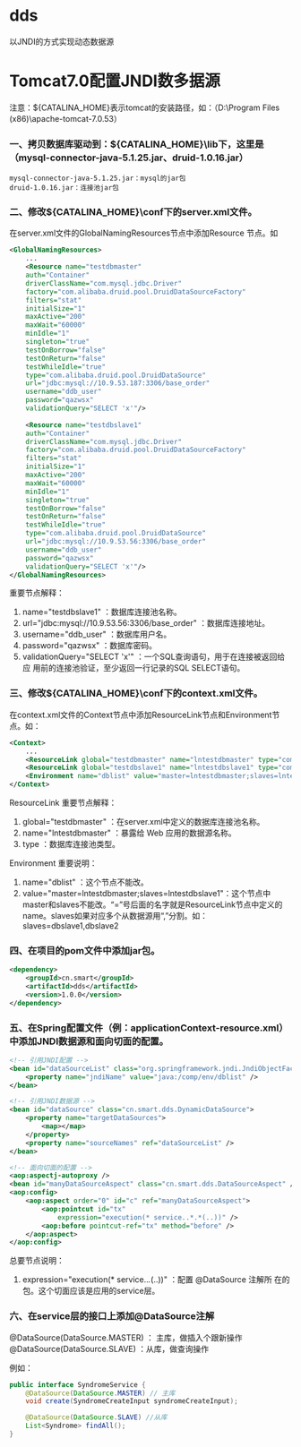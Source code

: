 # dds
 以JNDI的方式实现动态数据源
 
# Tomcat7.0配置JNDI数多据源
注意：${CATALINA_HOME}表示tomcat的安装路径，如：（D:\Program Files (x86)\apache-tomcat-7.0.53）

### 一、拷贝数据库驱动到：${CATALINA_HOME}\lib下，这里是（mysql-connector-java-5.1.25.jar、druid-1.0.16.jar）
	mysql-connector-java-5.1.25.jar：mysql的jar包
	druid-1.0.16.jar：连接池jar包

### 二、修改${CATALINA_HOME}\conf下的server.xml文件。
在server.xml文件的GlobalNamingResources节点中添加Resource 节点。如
```xml
<GlobalNamingResources>
    ...
    <Resource name="testdbmaster" 
	auth="Container" 
	driverClassName="com.mysql.jdbc.Driver" 	
	factory="com.alibaba.druid.pool.DruidDataSourceFactory" 	
	filters="stat" 
	initialSize="1" 
	maxActive="200" 
	maxWait="60000" 	
	minIdle="1" 
	singleton="true" 
	testOnBorrow="false" 
	testOnReturn="false" 	
	testWhileIdle="true" 	
	type="com.alibaba.druid.pool.DruidDataSource" 	
	url="jdbc:mysql://10.9.53.187:3306/base_order" 	
	username="ddb_user"
	password="qazwsx" 	 
	validationQuery="SELECT 'x'"/>
	
	<Resource name="testdbslave1"  
	auth="Container" 
	driverClassName="com.mysql.jdbc.Driver" 		
	factory="com.alibaba.druid.pool.DruidDataSourceFactory" 		
	filters="stat" 
	initialSize="1" 
	maxActive="200" 
	maxWait="60000" 	
	minIdle="1" 				
	singleton="true" 
	testOnBorrow="false" 
	testOnReturn="false" 		
	testWhileIdle="true" 				
	type="com.alibaba.druid.pool.DruidDataSource" 	
	url="jdbc:mysql://10.9.53.56:3306/base_order" 	
	username="ddb_user" 
	password="qazwsx" 
	validationQuery="SELECT 'x'"/>
</GlobalNamingResources>
```

重要节点解释：

1. name="testdbslave1" ：数据库连接池名称。
2. url="jdbc:mysql://10.9.53.56:3306/base_order" ：数据库连接地址。
3. username="ddb_user" ：数据库用户名。
4. password="qazwsx" ：数据库密码。
5. validationQuery="SELECT 'x'" ：一个SQL查询语句，用于在连接被返回给应	用前的连接池验证，至少返回一行记录的SQL SELECT语句。

### 三、修改${CATALINA_HOME}\conf下的context.xml文件。
在context.xml文件的Context节点中添加ResourceLink节点和Environment节点。如：
```xml
<Context>
	...
	<ResourceLink global="testdbmaster" name="lntestdbmaster" type="com.alibaba.druid.pool.DruidDataSource" />
	<ResourceLink global="testdbslave1" name="lntestdbslave1" type="com.alibaba.druid.pool.DruidDataSource" />
	<Environment name="dblist" value="master=lntestdbmaster;slaves=lntestdbslave1" type="java.lang.String" override="false" />
</Context>
```

ResourceLink 重要节点解释：

1. global="testdbmaster"  ：在server.xml中定义的数据库连接池名称。
2. name="lntestdbmaster" ：暴露给 Web 应用的数据源名称。
3. type ：数据库连接池类型。

Environment 重要说明：
1. name="dblist" ：这个节点不能改。
2. value="master=lntestdbmaster;slaves=lntestdbslave1"：这个节点中master和slaves不能改。“=”号后面的名字就是ResourceLink节点中定义的name。slaves如果对应多个从数据源用“,”分割。如：slaves=dbslave1,dbslave2

### 四、在项目的pom文件中添加jar包。
```xml
<dependency>
	<groupId>cn.smart</groupId>
	<artifactId>dds</artifactId>
	<version>1.0.0</version>
</dependency>
```

### 五、在Spring配置文件（例：applicationContext-resource.xml）中添加JNDI数据源和面向切面的配置。
```xml
<!-- 引用JNDI配置 -->
<bean id="dataSourceList" class="org.springframework.jndi.JndiObjectFactoryBean">
	<property name="jndiName" value="java:/comp/env/dblist" />
</bean>

<!-- 引用JNDI数据源 -->
<bean id="dataSource" class="cn.smart.dds.DynamicDataSource">
	<property name="targetDataSources">
		<map></map>
	</property>
    <property name="sourceNames" ref="dataSourceList" />    
</bean>

<!-- 面向切面的配置 -->
<aop:aspectj-autoproxy />
<bean id="manyDataSourceAspect" class="cn.smart.dds.DataSourceAspect" />
<aop:config>
	<aop:aspect order="0" id="c" ref="manyDataSourceAspect">
		<aop:pointcut id="tx"
			expression="execution(* service..*.*(..))" />
		<aop:before pointcut-ref="tx" method="before" />
	</aop:aspect>
</aop:config>
```

总要节点说明： 
1. expression="execution(* service..*.*(..))" ：配置 @DataSource 注解所	在的包。这个切面应该是应用的service层。

### 六、在service层的接口上添加@DataSource注解
@DataSource(DataSource.MASTER) ： 主库，做插入个跟新操作
@DataSource(DataSource.SLAVE) ：从库，做查询操作

例如：
```java
public interface SyndromeService {
	@DataSource(DataSource.MASTER) // 主库
	void create(SyndromeCreateInput syndromeCreateInput);

	@DataSource(DataSource.SLAVE) //从库
	List<Syndrome> findAll();    
}
```

